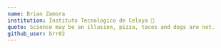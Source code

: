 ```yaml
---
name: Brian Zamora 
institution: Instituto Tecnologico de Celaya 🚩
quote: Science may be an illusion, pizza, tacos and dogs are not. 
github_user: brr02
---
```

